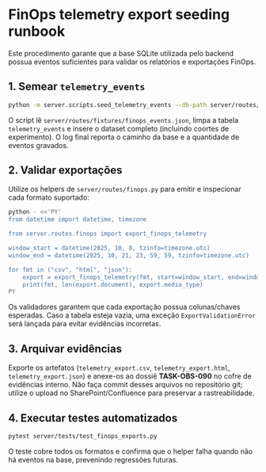 # FinOps telemetry export seeding runbook

Este procedimento garante que a base SQLite utilizada pelo backend possua eventos suficientes para validar os relatórios e exportações FinOps.

## 1. Semear `telemetry_events`

```bash
python -m server.scripts.seed_telemetry_events --db-path server/routes/fixtures/console.db
```

O script lê `server/routes/fixtures/finops_events.json`, limpa a tabela `telemetry_events` e insere o dataset completo (incluindo coortes de experimento). O log final reporta o caminho da base e a quantidade de eventos gravados.

## 2. Validar exportações

Utilize os helpers de `server/routes/finops.py` para emitir e inspecionar cada formato suportado:

```bash
python - <<'PY'
from datetime import datetime, timezone

from server.routes.finops import export_finops_telemetry

window_start = datetime(2025, 10, 8, tzinfo=timezone.utc)
window_end = datetime(2025, 10, 21, 23, 59, 59, tzinfo=timezone.utc)

for fmt in ("csv", "html", "json"):
    export = export_finops_telemetry(fmt, start=window_start, end=window_end)
    print(fmt, len(export.document), export.media_type)
PY
```

Os validadores garantem que cada exportação possua colunas/chaves esperadas. Caso a tabela esteja vazia, uma exceção `ExportValidationError` será lançada para evitar evidências incorretas.

## 3. Arquivar evidências

Exporte os artefatos (`telemetry_export.csv`, `telemetry_export.html`, `telemetry_export.json`) e anexe-os ao dossiê **TASK-OBS-090** no cofre de evidências interno. Não faça commit desses arquivos no repositório git; utilize o upload no SharePoint/Confluence para preservar a rastreabilidade.

## 4. Executar testes automatizados

```bash
pytest server/tests/test_finops_exports.py
```

O teste cobre todos os formatos e confirma que o helper falha quando não há eventos na base, prevenindo regressões futuras.
